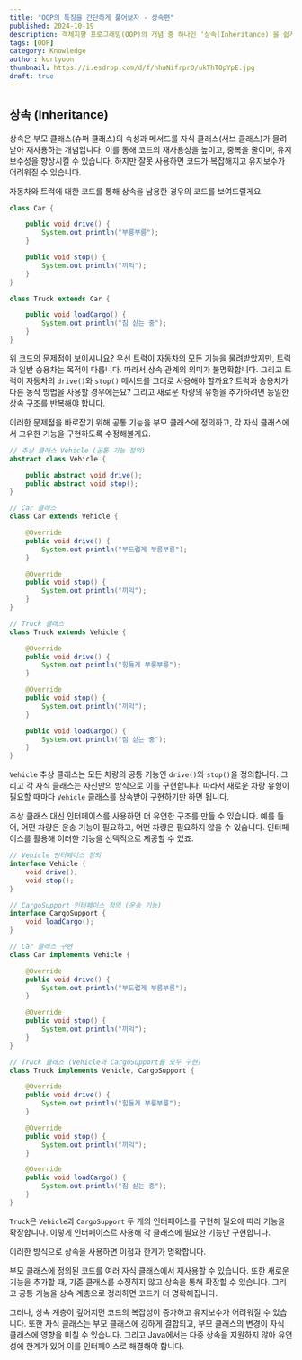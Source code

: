 ```yaml
---
title: "OOP의 특징을 간단하게 풀어보자 - 상속편"
published: 2024-10-19
description: 객체지향 프로그래밍(OOP)의 개념 중 하나인 '상속(Inheritance)'을 쉽게 풀어보기.
tags: [OOP]
category: Knowledge
author: kurtyoon
thumbnail: https://i.esdrop.com/d/f/hhaNifrpr0/ukThTOpYpE.jpg
draft: true
---
```


## 상속 (Inheritance)

상속은 부모 클래스(슈퍼 클래스)의 속성과 메서드를 자식 클래스(서브 클래스)가 물려 받아 재사용하는 개념입니다. 이를 통해 코드의 재사용성을 높이고, 중복을 줄이며, 유지보수성을 향상시킬 수 있습니다. 하지만 잘못 사용하면 코드가 복잡해지고 유지보수가 어려워질 수 있습니다.

자동차와 트럭에 대한 코드를 통해 상속을 남용한 경우의 코드를 보여드릴게요.

```java
class Car {

    public void drive() {
        System.out.println("부릉부릉");
    }

    public void stop() {
        System.out.println("끼익");
    }
}

class Truck extends Car {

    public void loadCargo() {
        System.out.println("짐 싣는 중");
    }
}

```

위 코드의 문제점이 보이시나요?
우선 트럭이 자동차의 모든 기능을 물려받았지만, 트력과 일반 승용차는 목적이 다릅니다. 따라서 상속 관계의 의미가 불명확합니다. 그리고 트럭이 자동차의 `drive()`와 `stop()` 메서드를 그대로 사용해야 할까요? 트럭과 승용차가 다른 동작 방법을 사용할 경우에는요? 그리고 새로운 차량의 유형을 추가하려면 동일한 상속 구조를 반복해야 합니다.

이러한 문제점을 바로잡기 위해 공통 기능을 부모 클래스에 정의하고, 각 자식 클래스에서 고유한 기능을 구현하도록 수정해볼게요.

```java
// 추상 클래스 Vehicle (공통 기능 정의)
abstract class Vehicle {

    public abstract void drive();
    public abstract void stop();
}

// Car 클래스
class Car extends Vehicle {

    @Override
    public void drive() {
        System.out.println("부드럽게 부릉부릉");
    }

    @Override
    public void stop() {
        System.out.println("끼익");
    }
}

// Truck 클래스
class Truck extends Vehicle {

    @Override
    public void drive() {
        System.out.println("힘들게 부릉부릉");
    }

    @Override
    public void stop() {
        System.out.println("끼익");
    }

    public void loadCargo() {
        System.out.println("짐 싣는 중");
    }
}
```

`Vehicle` 추상 클래스는 모든 차량의 공통 기능인 `drive()`와 `stop()`을 정의합니다. 그리고 각 자식 클래스는 자신만의 방식으로 이를 구현합니다. 따라서 새로운 차량 유형이 필요할 때마다 `Vehicle` 클래스를 상속받아 구현하기만 하면 됩니다.

추상 클래스 대신 인터페이스를 사용하면 더 유연한 구조를 만들 수 있습니다. 예를 들어, 어떤 차량은 운송 기능이 필요하고, 어떤 차량은 필요하지 않을 수 있습니다. 인터페이스를 활용해 이러한 기능을 선택적으로 제공할 수 있죠.

```java
// Vehicle 인터페이스 정의
interface Vehicle {
    void drive();
    void stop();
}

// CargoSupport 인터페이스 정의 (운송 기능)
interface CargoSupport {
    void loadCargo();
}

// Car 클래스 구현
class Car implements Vehicle {

    @Override
    public void drive() {
        System.out.println("부드럽게 부릉부릉");
    }

    @Override
    public void stop() {
        System.out.println("끼익");
    }
}

// Truck 클래스 (Vehicle과 CargoSupport를 모두 구현)
class Truck implements Vehicle, CargoSupport {

    @Override
    public void drive() {
        System.out.println("힘들게 부릉부릉");
    }

    @Override
    public void stop() {
        System.out.println("끼익");
    }

    @Override
    public void loadCargo() {
        System.out.println("짐 싣는 중");
    }
}
```

`Truck`은 `Vehicle`과 `CargoSupport` 두 개의 인터페이스를 구현해 필요에 따라 기능을 확장합니다. 이렇게 인터페이스르 사용해 각 클래스에 필요한 기능만 구현합니다.

이러한 방식으로 상속을 사용하면 이점과 한계가 명확합니다.

부모 클래스에 정의된 코드를 여러 자식 클래스에서 재사용할 수 있습니다. 또한 새로운 기능을 추가할 때, 기존 클래스를 수정하지 않고 상속을 통해 확장할 수 있습니다. 그리고 공통 기능을 상속 계층으로 정리하면 코드가 더 명확해집니다.

그러나, 상속 계층이 깊어지면 코드의 복잡성이 증가하고 유지보수가 어려워질 수 있습니다. 또한 자식 클래스는 부모 클래스에 강하게 결합되고, 부모 클래스의 변경이 자식 클래스에 영향을 미칠 수 있습니다. 그리고 Java에서는 다중 상속을 지원하지 않아 유연성에 한계가 있어 이를 인터페이스로 해결해야 합니다.
